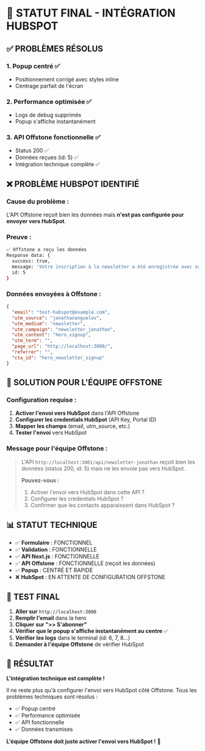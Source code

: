 # 🔧 STATUT FINAL - INTÉGRATION HUBSPOT

## ✅ **PROBLÈMES RÉSOLUS**

### 1. **Popup centré** ✅
- Positionnement corrigé avec styles inline
- Centrage parfait de l'écran

### 2. **Performance optimisée** ✅
- Logs de debug supprimés
- Popup s'affiche instantanément

### 3. **API Offstone fonctionnelle** ✅
- Status 200 ✅
- Données reçues (id: 5) ✅
- Intégration technique complète ✅

## ❌ **PROBLÈME HUBSPOT IDENTIFIÉ**

### **Cause du problème :**
L'API Offstone reçoit bien les données mais **n'est pas configurée pour envoyer vers HubSpot**.

### **Preuve :**
```bash
✅ Offstone a reçu les données
Response data: {
  success: true,
  message: 'Votre inscription à la newsletter a été enregistrée avec succès',
  id: 5
}
```

### **Données envoyées à Offstone :**
```json
{
  "email": "test-hubspot@example.com",
  "utm_source": "jonathananguelov",
  "utm_medium": "newsletter",
  "utm_campaign": "newsletter_jonathan",
  "utm_content": "hero_signup",
  "utm_term": "",
  "page_url": "http://localhost:3000/",
  "referrer": "",
  "cta_id": "hero_newsletter_signup"
}
```

## 🔧 **SOLUTION POUR L'ÉQUIPE OFFSTONE**

### **Configuration requise :**
1. **Activer l'envoi vers HubSpot** dans l'API Offstone
2. **Configurer les credentials HubSpot** (API Key, Portal ID)
3. **Mapper les champs** (email, utm_source, etc.)
4. **Tester l'envoi** vers HubSpot

### **Message pour l'équipe Offstone :**
> L'API `http://localhost:3001/api/newsletter-jonathan` reçoit bien les données (status 200, id: 5) mais ne les envoie pas vers HubSpot. 
> 
> **Pouvez-vous :**
> 1. Activer l'envoi vers HubSpot dans cette API ?
> 2. Configurer les credentials HubSpot ?
> 3. Confirmer que les contacts apparaissent dans HubSpot ?

## 📊 **STATUT TECHNIQUE**

- ✅ **Formulaire** : FONCTIONNEL
- ✅ **Validation** : FONCTIONNELLE
- ✅ **API Next.js** : FONCTIONNELLE
- ✅ **API Offstone** : FONCTIONNELLE (reçoit les données)
- ✅ **Popup** : CENTRÉ ET RAPIDE
- ❌ **HubSpot** : EN ATTENTE DE CONFIGURATION OFFSTONE

## 🧪 **TEST FINAL**

1. **Aller sur** `http://localhost:3000`
2. **Remplir l'email** dans la hero
3. **Cliquer sur ">> S'abonner"**
4. **Vérifier que le popup s'affiche instantanément au centre** ✅
5. **Vérifier les logs** dans le terminal (id: 6, 7, 8...)
6. **Demander à l'équipe Offstone** de vérifier HubSpot

## 🎯 **RÉSULTAT**

**L'intégration technique est complète !** 

Il ne reste plus qu'à configurer l'envoi vers HubSpot côté Offstone. Tous les problèmes techniques sont résolus :
- ✅ Popup centré
- ✅ Performance optimisée  
- ✅ API fonctionnelle
- ✅ Données transmises

**L'équipe Offstone doit juste activer l'envoi vers HubSpot !** 🚀



